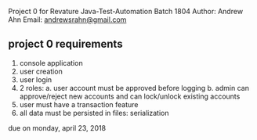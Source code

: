 Project 0 for Revature Java-Test-Automation Batch 1804
Author:  Andrew Ahn
Email:  andrewsrahn@gmail.com

project 0 requirements
----------------------
1. console application
2. user creation
3. user login
4. 2 roles:
	a.  user account must be approved before logging
	b.  admin can approve/reject new accounts and can lock/unlock existing accounts
5. user must have a transaction feature
6. all data must be persisted in files: serialization

due on monday, april 23, 2018 
